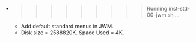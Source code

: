 * >>>>>>>>> Running inst-std-00-jwm.sh ...
  * Add default standard menus in JWM.
  * Disk size = 2588820K. Space Used = 4K.
